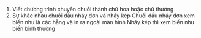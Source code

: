 1) Viết chương trình chuyển chuổi thành chữ hoa hoặc chữ thường
2) Sự khác nhau chuỗi dấu nháy đơn và nháy kép
Chuỗi dấu nháy đơn xem biến như là các hằng và in ra ngoài màn hình
Nháy kép thì xem biến như biến bình thường